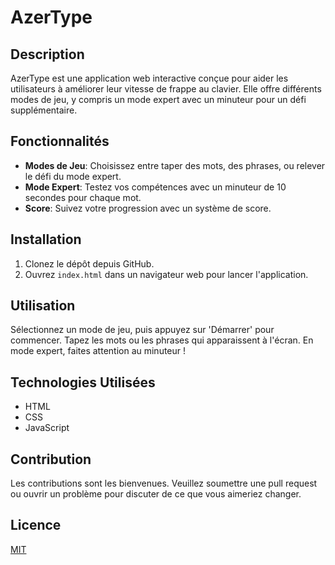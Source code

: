 # AzerType

## Description

AzerType est une application web interactive conçue pour aider les utilisateurs à améliorer leur vitesse de frappe au clavier. Elle offre différents modes de jeu, y compris un mode expert avec un minuteur pour un défi supplémentaire.

## Fonctionnalités

- **Modes de Jeu**: Choisissez entre taper des mots, des phrases, ou relever le défi du mode expert.
- **Mode Expert**: Testez vos compétences avec un minuteur de 10 secondes pour chaque mot.
- **Score**: Suivez votre progression avec un système de score.

## Installation

1. Clonez le dépôt depuis GitHub.
2. Ouvrez `index.html` dans un navigateur web pour lancer l'application.

## Utilisation

Sélectionnez un mode de jeu, puis appuyez sur 'Démarrer' pour commencer. Tapez les mots ou les phrases qui apparaissent à l'écran. En mode expert, faites attention au minuteur !

## Technologies Utilisées

- HTML
- CSS
- JavaScript

## Contribution

Les contributions sont les bienvenues. Veuillez soumettre une pull request ou ouvrir un problème pour discuter de ce que vous aimeriez changer.

## Licence

[MIT](https://choosealicense.com/licenses/mit/)